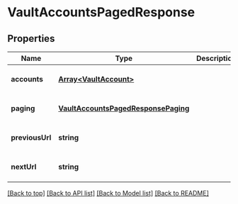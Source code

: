 # VaultAccountsPagedResponse

## Properties

|Name | Type | Description | Notes|
|------------ | ------------- | ------------- | -------------|
|**accounts** | [**Array&lt;VaultAccount&gt;**](VaultAccount.md) |  | [optional] [default to undefined]|
|**paging** | [**VaultAccountsPagedResponsePaging**](VaultAccountsPagedResponsePaging.md) |  | [optional] [default to undefined]|
|**previousUrl** | **string** |  | [optional] [default to undefined]|
|**nextUrl** | **string** |  | [optional] [default to undefined]|




[[Back to top]](#) [[Back to API list]](../../README.md#documentation-for-api-endpoints) [[Back to Model list]](../../README.md#documentation-for-models) [[Back to README]](../../README.md)
